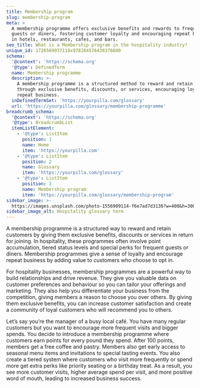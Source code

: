 ```yaml
---
title: Membership program
slug: membership-program
meta: >
  A membership programme offers exclusive benefits and rewards to frequent
  guests or diners, fostering customer loyalty and encouraging repeat business
  in hotels, restaurants, cafes, and bars.
seo_title: What is a Membership program in the hospitality industry?
unique_id: 1726569937118x978284576438376600
schema:
  '@context': 'https://schema.org'
  '@type': DefinedTerm
  name: Membership programme
  description: >-
    A membership programme is a structured method to reward and retain customers
    through exclusive benefits, discounts, or services, encouraging loyalty and
    repeat business.
  inDefinedTermSet: 'https://yourpilla.com/glossary'
  url: 'https://yourpilla.com/glossary/membership-programme'
breadcrumb_schema:
  '@context': 'https://schema.org'
  '@type': BreadcrumbList
  itemListElement:
    - '@type': ListItem
      position: 1
      name: Home
      item: 'https://yourpilla.com'
    - '@type': ListItem
      position: 2
      name: Glossary
      item: 'https://yourpilla.com/glossary'
    - '@type': ListItem
      position: 3
      name: Membership program
      item: 'https://yourpilla.com/glossary/membership-program'
sidebar_image: >-
  https://images.unsplash.com/photo-1556909114-f6e7ad7d3136?w=400&h=300&fit=crop&auto=format
sidebar_image_alt: Hospitality glossary term
---
```

A membership programme is a structured way to reward and retain customers by giving them exclusive benefits, discounts or services in return for joining. In hospitality, these programmes often involve point accumulation, tiered status levels and special perks for frequent guests or diners. Membership programmes give a sense of loyalty and encourage repeat business by adding value to customers who choose to opt in.

For hospitality businesses, membership programmes are a powerful way to build relationships and drive revenue. They give you valuable data on customer preferences and behaviour so you can tailor your offerings and marketing. They also help you differentiate your business from the competition, giving members a reason to choose you over others. By giving them exclusive benefits, you can increase customer satisfaction and create a community of loyal customers who will recommend you to others.

Let’s say you’re the manager of a busy local café. You have many regular customers but you want to encourage more frequent visits and bigger spends. You decide to introduce a membership programme where customers earn points for every pound they spend. After 100 points, members get a free coffee and pastry. Members also get early access to seasonal menu items and invitations to special tasting events. You also create a tiered system where customers who visit more frequently or spend more get extra perks like priority seating or a birthday treat. As a result, you see more customer visits, higher average spend per visit, and more positive word of mouth, leading to increased business success.
